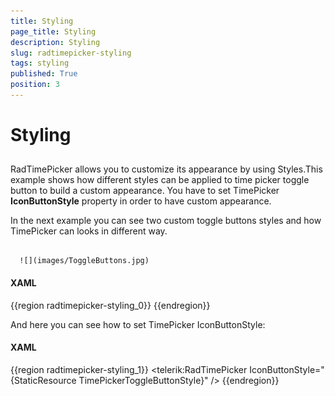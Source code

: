 ```yaml
---
title: Styling
page_title: Styling
description: Styling
slug: radtimepicker-styling
tags: styling
published: True
position: 3
---
```


# Styling



## 

RadTimePicker allows you to customize its appearance by using Styles.This example shows how different styles can be applied to time picker toggle button to build a custom appearance. You have to set TimePicker __IconButtonStyle__ property in order to have custom appearance.

In the next example you can see two custom toggle buttons styles and how TimePicker can looks in different way.




         
      ![](images/ToggleButtons.jpg)

#### __XAML__

{{region radtimepicker-styling_0}}
	<Style x:Key="TimePickerToggleButtonStyle" TargetType="ToggleButton">
	  <Setter Property="Template">
	    <Setter.Value>
	        <ControlTemplate TargetType="ToggleButton">
	           <Grid >
	              <vsm:VisualStateManager.VisualStateGroups>
	                <vsm:VisualStateGroup x:Name="CommonStates">
	                <vsm:VisualState x:Name="Normal" />
	                <vsm:VisualState x:Name="MouseOver">
	                  <Storyboard>
	                     <ObjectAnimationUsingKeyFrames Storyboard.TargetName="Arrow"
	                        Storyboard.TargetProperty="Fill">
	                       <DiscreteObjectKeyFrame KeyTime="0">
	                         <DiscreteObjectKeyFrame.Value>
	                           <SolidColorBrush Color="Blue" />
	                         </DiscreteObjectKeyFrame.Value>
	                       </DiscreteObjectKeyFrame>
	                      </ObjectAnimationUsingKeyFrames>
	                   </Storyboard>
	                 </vsm:VisualState>
	                 <vsm:VisualState x:Name="Pressed">
	                    <Storyboard>
	                        <ObjectAnimationUsingKeyFrames Storyboard.TargetName="Arrow"
	                            Storyboard.TargetProperty="Fill">
	                           <DiscreteObjectKeyFrame KeyTime="0">
	                              <DiscreteObjectKeyFrame.Value>
	                                 <SolidColorBrush Color="Blue" />
	                              </DiscreteObjectKeyFrame.Value>
	                            </DiscreteObjectKeyFrame>
	                         </ObjectAnimationUsingKeyFrames>
	                       </Storyboard>
	                 </vsm:VisualState>
	                 <vsm:VisualState x:Name="Disabled" />
	               </vsm:VisualStateGroup>
	                 <vsm:VisualStateGroup x:Name="CheckStates">
	                 <vsm:VisualState x:Name="Unhecked"/>
	                 <vsm:VisualState x:Name="Checked">
	                    <Storyboard>
	                      <ObjectAnimationUsingKeyFrames Storyboard.TargetName="Arrow"
	                          Storyboard.TargetProperty="Fill">
	                        <DiscreteObjectKeyFrame KeyTime="0">
	                          <DiscreteObjectKeyFrame.Value>
	                            <SolidColorBrush Color="Blue" />
	                         </DiscreteObjectKeyFrame.Value>
	                        </DiscreteObjectKeyFrame>
	                       </ObjectAnimationUsingKeyFrames>
	                     </Storyboard>
	                </vsm:VisualState>
	             </vsm:VisualStateGroup>
	                <vsm:VisualStateGroup x:Name="FocusStates">
	                <vsm:VisualState x:Name="Unfocused" />
	                <vsm:VisualState x:Name="Focused">
	                    <Storyboard>
	                      <ObjectAnimationUsingKeyFrames Storyboard.TargetName="Arrow"
	                          Storyboard.TargetProperty="Fill">
	                        <DiscreteObjectKeyFrame KeyTime="0">
	                           <DiscreteObjectKeyFrame.Value>
	                               <SolidColorBrush Color="Blue" />
	                            </DiscreteObjectKeyFrame.Value>
	                        </DiscreteObjectKeyFrame>
	                       </ObjectAnimationUsingKeyFrames>
	                     </Storyboard>
	                </vsm:VisualState>
	              </vsm:VisualStateGroup>
	            </vsm:VisualStateManager.VisualStateGroups>
	            <Border 
	                   Background="#00FFFFFF"
	                   Margin="-20,0,20,0"
	                   CornerRadius="2,2,2,2"
	                   x:Name="Chrome" />
	            <Path x:Name="Arrow"
	                   Width="5"
	                   Height="9"
	                   Margin="-40,1,3,0"
	                    Data="F1 M -2.54313e-006,-12L 1.33333,-12L 1.33333,
	                    -10.6667L 2.66667,-10.6667L 2.66667,-9.3334L 4,
	                    -9.3334L 4,-8.00001L 5.33333,-8.00001L 5.33333,
	                    -6.66667L 6.66667,-6.66667L 6.66667,-5.33334L 5.33333,
	                    -5.33334L 5.33333,-4.00001L 4,-4.00001L 4,-2.66673L 2.66667,
	                    -2.66673L 2.66667,-1.33341L 1.33333,-1.33341L 1.33333,
	                   0L -2.54313e-006,0L -2.54313e-006,-12 Z "
	                              Fill="#000000"
	                              RenderTransformOrigin="0.5,0.5"
	                              Stretch="Fill">
	                                <Path.RenderTransform>
	                                    <TransformGroup>
	                                        <RotateTransform Angle="90" />
	                                    </TransformGroup>
	                                </Path.RenderTransform>
	              </Path>
	        </Grid>
	    </ControlTemplate>
	  </Setter.Value>
	</Setter>
	</Style>
	{{endregion}}



And here you can see how to set TimePicker IconButtonStyle:

#### __XAML__

{{region radtimepicker-styling_1}}
	<telerik:RadTimePicker IconButtonStyle="{StaticResource TimePickerToggleButtonStyle}" />
	{{endregion}}


